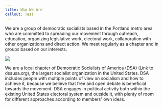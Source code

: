 ```yaml
---
title: Who We Are
callout: Test
---
```

We are a group of democratic socialists based in the Portland metro area who are committed to spreading our movement through outreach, education, organizing legislative work, electoral work, collaboration with other organizations and direct action. We meet regularly as a chapter and in groups based on our interests.

![](/assets/images/uploads/doge.jpg)

We are a local chapter of Democratic Socialists of America (DSA) (Link to dsausa.org), the largest socialist organization in the United States. DSA includes people with multiple points of view on socialism and how to achieve it, because we believe that free and open debate is beneficial towards the movement. DSA engages in political activity both within the existing United States electoral system and outside it, with plenty of room for different approaches according to members' own ideas.
